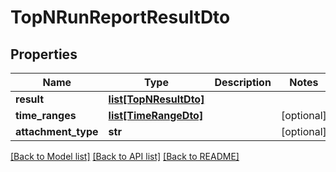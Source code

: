 # TopNRunReportResultDto

## Properties
Name | Type | Description | Notes
------------ | ------------- | ------------- | -------------
**result** | [**list[TopNResultDto]**](TopNResultDto.md) |  | 
**time_ranges** | [**list[TimeRangeDto]**](TimeRangeDto.md) |  | [optional] 
**attachment_type** | **str** |  | [optional] 

[[Back to Model list]](../README.md#documentation-for-models) [[Back to API list]](../README.md#documentation-for-api-endpoints) [[Back to README]](../README.md)

